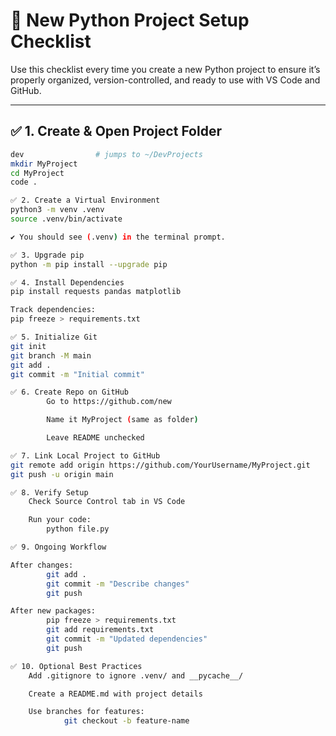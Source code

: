 # 🚀 New Python Project Setup Checklist

Use this checklist every time you create a new Python project to ensure it’s properly organized, version-controlled, and ready to use with VS Code and GitHub.

---

## ✅ 1. Create & Open Project Folder
```bash
dev                # jumps to ~/DevProjects
mkdir MyProject
cd MyProject
code .

✅ 2. Create a Virtual Environment
python3 -m venv .venv
source .venv/bin/activate

✔ You should see (.venv) in the terminal prompt.

✅ 3. Upgrade pip
python -m pip install --upgrade pip

✅ 4. Install Dependencies
pip install requests pandas matplotlib

Track dependencies:
pip freeze > requirements.txt

✅ 5. Initialize Git
git init
git branch -M main
git add .
git commit -m "Initial commit"

✅ 6. Create Repo on GitHub
        Go to https://github.com/new

        Name it MyProject (same as folder)

        Leave README unchecked

✅ 7. Link Local Project to GitHub
git remote add origin https://github.com/YourUsername/MyProject.git
git push -u origin main

✅ 8. Verify Setup
    Check Source Control tab in VS Code

    Run your code:
        python file.py

✅ 9. Ongoing Workflow

After changes:
        git add .
        git commit -m "Describe changes"
        git push

After new packages:
        pip freeze > requirements.txt
        git add requirements.txt
        git commit -m "Updated dependencies"
        git push

✅ 10. Optional Best Practices
    Add .gitignore to ignore .venv/ and __pycache__/

    Create a README.md with project details

    Use branches for features:
            git checkout -b feature-name


